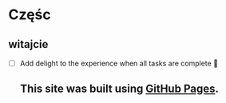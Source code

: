 # Częśc
## witajcie 

- [ ] Add delight to the experience when all tasks are complete :tada: <H2>
This site was built using [GitHub Pages](https://pages.github.com/).